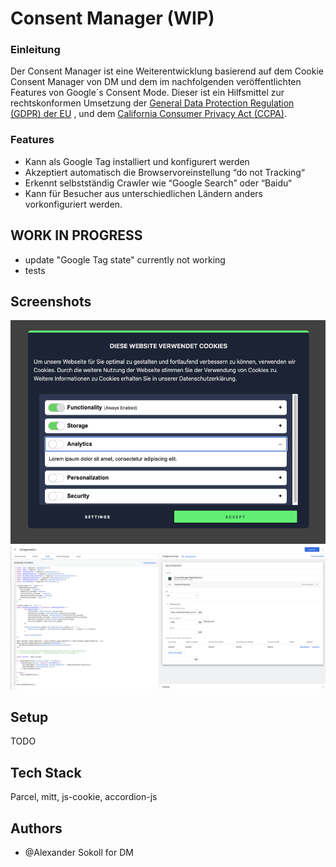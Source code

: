 
# Consent Manager (WIP)

### Einleitung

Der Consent Manager ist eine Weiterentwicklung basierend auf dem Cookie Consent Manager von DM und dem im nachfolgenden 
veröffentlichten Features von Google´s Consent Mode. 
Dieser ist ein Hilfsmittel zur rechtskonformen Umsetzung der [General Data Protection Regulation (GDPR) der EU](https://gdpr.eu/)
, und dem [California Consumer Privacy Act (CCPA)](https://oag.ca.gov/privacy/ccpa).

### Features

- Kann als Google Tag installiert und konfigurert werden
- Akzeptiert automatisch die Browservoreinstellung “do not Tracking“
- Erkennt selbstständig Crawler wie “Google Search” oder “Baidu“
- Kann für Besucher aus unterschiedlichen Ländern anders vorkonfiguriert werden.

## WORK IN PROGRESS

- update "Google Tag state" currently not working
- tests

## Screenshots

![App Screenshot](./screen.png)
![App Screenshot](./screen_2.png)

## Setup

TODO

## Tech Stack

Parcel, mitt, js-cookie, accordion-js


## Authors

- @Alexander Sokoll for DM

